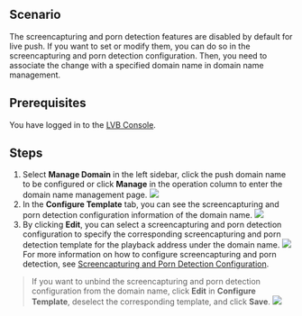 ## Scenario

The screencapturing and porn detection features are disabled by default for live push. If you want to set or modify them, you can do so in the screencapturing and porn detection configuration. Then, you need to associate the change with a specified domain name in domain name management.

## Prerequisites

You have logged in to the [LVB Console](https://console.cloud.tencent.com/live).

## Steps

1. Select **Manage Domain** in the left sidebar, click the push domain name to be configured or click **Manage** in the operation column to enter the domain name management page.
 ![](https://main.qcloudimg.com/raw/0a2687000767a4817d8d3e9a71c88fa7.png)
2. In the **Configure Template** tab, you can see the screencapturing and porn detection configuration information of the domain name.
![](https://main.qcloudimg.com/raw/cae8eca2001fc9729ba4f8777023c091.png)
3. By clicking **Edit**, you can select a screencapturing and porn detection configuration to specify the corresponding screencapturing and porn detection template for the playback address under the domain name.
![](https://main.qcloudimg.com/raw/54e3e9c514d55497d180cebf232b683b.png)
For more information on how to configure screencapturing and porn detection, see [Screencapturing and Porn Detection Configuration](https://intl.cloud.tencent.com/document/product/267/31072).

>If you want to unbind the screencapturing and porn detection configuration from the domain name, click **Edit** in **Configure Template**, deselect the corresponding template, and click **Save**.
>![](https://main.qcloudimg.com/raw/1b237b96fb034d4795f5512769f0a34b.png)
